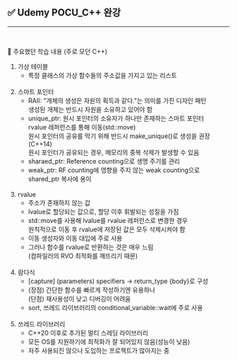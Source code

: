 
## ✅ Udemy POCU_C++ 완강
-----------

<br>

🎯 주요했던 학습 내용 (주로 모던 C++)
1. 가상 테이블
   - 특정 클래스의 가상 함수들의
     주소값을 가지고 있는 리스트
     <br></br>
2. 스마트 포인터
   - RAII: "개체의 생성은 자원의 획득과 같다."는 의미를 가진 디자인 패턴<br>
           생성된 개체는 반드시 자원을 소유하고 있어야 함
   - unique_ptr: 원시 포인터의 소유자가 하나만 존재하는 스마트 포인터<br>
                 rvalue 레퍼런스를 통해 이동(std::move)<br>
                 원시 포인터의 공유를 막기 위해 반드시 make_unique()로 생성을 권장 (C++14)<br>
                 원시 포인터가 공유되는 경우, 메모리의 중복 삭제가 발생할 수 있음
   - sharaed_ptr: Reference counting으로 생명 주기를 관리
   - weak_ptr: RF counting에 영향을 주지 않는 weak counting으로 shared_ptr 복사에 용이
     <br></br>
3. rvalue
   - 주소가 존재하지 않는 값
   - lvalue로 할당되는 값으로, 할당 이후 휘발되는 성질을 가짐
   - std::move를 사용해 lvalue를 rvalue 레퍼런스로 변경한 경우<br>
     원칙적으로 이동 후 rvalue에 저장된 값은 모두 삭제시켜야 함
   - 이동 생성자와 이동 대입에 주로 사용
   - 그러나 함수를 rvalue로 반환하는 것은 매우 느림<br>
     (컴파일러의 RVO 최적화를 깨뜨리기 때문)
     <br></br>
4. 람다식
   - [capture] (parameters) specifiers -> return_type {body}로 구성
   - (장점) 간단한 함수를 빠르게 작성하기엔 유용하나 <br>
     (단점) 재사용성이 낮고 디버깅이 어려움
   - sort, 쓰레드 라이브러리의 conditional_variable::wait에 주로 사용
     <br></br>  
6. 쓰레드 라이브러리
   - C++20 이후로 추가된 멀티 스레딩 라이브러리
   - 모든 OS를 지원하기에 최적화가 잘 되어있지 않음(성능이 낮음)
   - 자주 사용되진 않으나 도입하는 프로젝트가 많아지는 중
